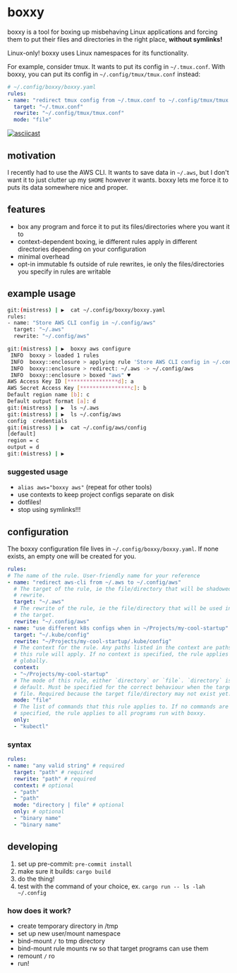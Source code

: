 # boxxy

boxxy is a tool for boxing up misbehaving Linux applications and forcing them
to put their files and directories in the right place, **without symlinks!**

Linux-only! boxxy uses Linux namespaces for its functionality.

For example, consider tmux. It wants to put its config in `~/.tmux.conf`. With
boxxy, you can put its config in `~/.config/tmux/tmux.conf` instead:

```yaml
# ~/.config/boxxy/boxxy.yaml
rules:
- name: "redirect tmux config from ~/.tmux.conf to ~/.config/tmux/tmux.conf"
  target: "~/.tmux.conf"
  rewrite: "~/.config/tmux/tmux.conf"
  mode: "file"
```

[![asciicast](https://asciinema.org/a/558679.svg)](https://asciinema.org/a/558679)

## motivation

I recently had to use the AWS CLI. It wants to save data in `~/.aws`, but I
don't want it to just clutter up my `$HOME` however it wants. boxxy lets me
force it to puts its data somewhere nice and proper.

## features

- box any program and force it to put its files/directories where you want it to
- context-dependent boxing, ie different rules apply in different directories
  depending on your configuration
- minimal overhead
- opt-in immutable fs outside of rule rewrites, ie only the files/directories
  you specify in rules are writable

## example usage

```sh
git:(mistress) | ▶  cat ~/.config/boxxy/boxxy.yaml
rules:
- name: "Store AWS CLI config in ~/.config/aws"
  target: "~/.aws"
  rewrite: "~/.config/aws"

git:(mistress) | ▶  boxxy aws configure
 INFO  boxxy > loaded 1 rules
 INFO  boxxy::enclosure > applying rule 'Store AWS CLI config in ~/.config/aws'
 INFO  boxxy::enclosure > redirect: ~/.aws -> ~/.config/aws
 INFO  boxxy::enclosure > boxed "aws" ♥
AWS Access Key ID [****************d]: a
AWS Secret Access Key [****************c]: b
Default region name [b]: c
Default output format [a]: d
git:(mistress) | ▶  ls ~/.aws
git:(mistress) | ▶  ls ~/.config/aws
config  credentials
git:(mistress) | ▶  cat ~/.config/aws/config
[default]
region = c
output = d
git:(mistress) | ▶
```

### suggested usage

- `alias aws="boxxy aws"` (repeat for other tools)
- use contexts to keep project configs separate on disk
- dotfiles!
- stop using symlinks!!!

## configuration

The boxxy configuration file lives in `~/.config/boxxy/boxxy.yaml`. If none
exists, an empty one will be created for you.

```yaml
rules:
# The name of the rule. User-friendly name for your reference
- name: "redirect aws-cli from ~/.aws to ~/.config/aws"
  # The target of the rule, ie the file/directory that will be shadowed by the
  # rewrite.
  target: "~/.aws"
  # The rewrite of the rule, ie the file/directory that will be used instead of
  # the target.
  rewrite: "~/.config/aws"
- name: "use different k8s configs when in ~/Projects/my-cool-startup"
  target: "~/.kube/config"
  rewrite: "~/Projects/my-cool-startup/.kube/config"
  # The context for the rule. Any paths listed in the context are paths where
  # this rule will apply. If no context is specified, the rule applies
  # globally.
  context:
  - "~/Projects/my-cool-startup"
  # The mode of this rule, either `directory` or `file`. `directory` is the
  # default. Must be specified for the correct behaviour when the target is a
  # file. Required because the target file/directory may not exist yet.
  mode: "file"
  # The list of commands that this rule applies to. If no commands are
  # specified, the rule applies to all programs run with boxxy.
  only:
  - "kubectl"
```

### syntax

```yaml
rules:
- name: "any valid string" # required
  target: "path" # required
  rewrite: "path" # required
  context: # optional
  - "path"
  - "path"
  mode: "directory | file" # optional
  only: # optional
  - "binary name"
  - "binary name"
```

## developing

1. set up pre-commit: `pre-commit install`
2. make sure it builds: `cargo build`
3. do the thing!
4. test with the command of your choice, ex. `cargo run -- ls -lah ~/.config`

### how does it work?

- create temporary directory in /tmp
- set up new user/mount namespace
- bind-mount `/` to tmp directory
- bind-mount rule mounts rw so that target programs can use them
- remount `/` ro
- run!
